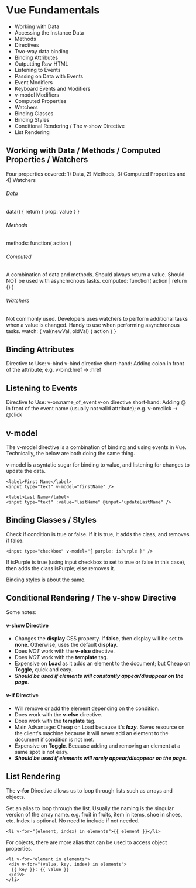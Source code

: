  # Vue Fundamentals
 
 - Working with Data
 - Accessing the Instance Data
 - Methods
 - Directives
 - Two-way data binding
 - Binding Attributes
 - Outputting Raw HTML
 - Listening to Events
 - Passing on Data with Events
 - Event Modifiers
 - Keyboard Events and Modifiers
 - v-model Modifiers
 - Computed Properties
 - Watchers
 - Binding Classes
 - Binding Styles
 - Conditional Rendering / The v-show Directive
 - List Rendering

## Working with Data / Methods / Computed Properties / Watchers
Four properties covered: 1) Data, 2) Methods, 3) Computed Properties and 4) Watchers
###### Data
data() { return { prop: value } }
###### Methods
methods: function( action )
###### Computed
A combination of data and methods. Should always return a value. 
Should NOT be used with asynchronous tasks. 
computed: function( action | return {} ) 
###### Watchers
Not commonly used. Developers uses watchers to perform additional tasks when a value is changed. 
Handy to use when performing asynchronous tasks. 
watch: { val(newVal, oldVal) { action } }


## Binding Attributes
Directive to Use: v-bind
v-bind directive short-hand: Adding colon in front of the attribute; e.g. v-bind:href -> :href


## Listening to Events
Directive to Use: v-on:name_of_event
v-on directive short-hand: Adding @ in front of the event name (usually not valid attribute); e.g. v-on:click -> @click


## v-model
The v-model directive is a combination of binding and using events in Vue. 
Technically, the below are both doing the same thing. 

v-model is a syntatic sugar for binding to value, and listening for changes to update the data. 

```
<label>First Name</label>
<input type="text" v-model="firstName" />

<label>Last Name</label>
<input type="text" :value="lastName" @input="updateLastName" /> 
```

## Binding Classes / Styles
Check if condition is true or false. If it is true, it adds the class, and removes if false.

```
<input type="checkbox" v-model="{ purple: isPurple }" />
```

If isPurple is true (using input checkbox to set to true or false in this case), then adds the class isPurple; else removes it. 

Binding styles is about the same. 

## Conditional Rendering / The v-show Directive

Some notes: 

#### v-show Directive
- Changes the __display__ CSS property. If __false__, then display will be set to __none__. Otherwise, uses the default __display__.
- Does _NOT_ work with the __v-else__ directive.
- Does _NOT_ work with the __template__ tag.
- Expensive on __Load__ as it adds an element to the document; but Cheap on __Toggle__, quick and easy. 
- ___Should be used if elements will constantly appear/disappear on the page___.

#### v-if Directive
- Will remove or add the element depending on the condition.
- Does work with the __v-else__ directive.
- Does work with the __template__ tag. 
- Main Advantage: Cheap on Load because it's ___lazy___. Saves resource on the client's machine because it will never add an element to the document if condition is not met. 
- Expensive on __Toggle__. Because adding and removing an element at a same spot is not easy. 
- ___Should be used if elements will rarely appear/disappear on the page___.

## List Rendering
The __v-for__ Directive allows us to loop through lists such as arrays and objects. 

Set an alias to loop through the list. Usually the naming is the singular version of the array name. e.g. fruit in fruits, item in items, shoe in shoes, etc. 
Index is optional. No need to include if not needed. 

```
<li v-for="(element, index) in elements">{{ element }}</li>
```

For objects, there are more alias that can be used to access object properties. 

```
<li v-for="element in elements">
 <div v-for="(value, key, index) in elements">
  {{ key }}: {{ value }}
 </div>
</li>
```
